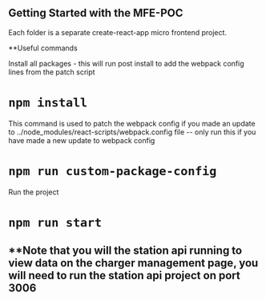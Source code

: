 ## Getting Started with the MFE-POC

Each folder is a separate create-react-app micro frontend project.

**Useful commands

Install all packages - this will run post install to add the webpack config lines from the patch script
# `npm install`

This command is used to patch the webpack config if you made an update to ../node_modules/react-scripts/webpack.config file -- only run this if you have made a new update to webpack config
# `npm run custom-package-config`

Run the project
# `npm run start`


## **Note that you will the station api running to view data on the charger management page, you will need to run the station api project on port 3006
